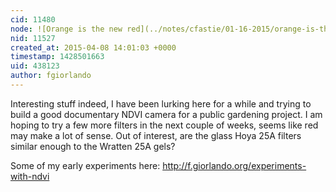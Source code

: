 ```yaml
---
cid: 11480
node: ![Orange is the new red](../notes/cfastie/01-16-2015/orange-is-the-new-red)
nid: 11527
created_at: 2015-04-08 14:01:03 +0000
timestamp: 1428501663
uid: 438123
author: fgiorlando
---
```


Interesting stuff indeed, I have been lurking here for a while and trying to build a good documentary NDVI camera for a public gardening project.
I am hoping to try a few more filters in the next couple of weeks, seems like red may make a lot of sense.
Out of interest, are the glass Hoya 25A filters similar enough to the Wratten 25A gels?

Some of my early experiments here:
http://f.giorlando.org/experiments-with-ndvi